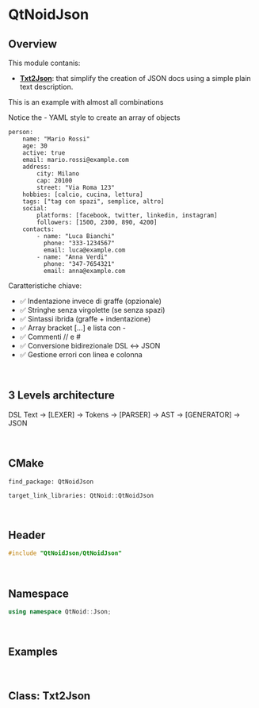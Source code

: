 # QtNoidJson

## Overview

This module contanis:
- [**Txt2Json**](#class-txt2json): that simplify the creation of JSON docs using
a simple plain text description.

This is an example with almost all combinations

Notice the - YAML style to create an array of objects


```
person:
    name: "Mario Rossi"
    age: 30
    active: true
    email: mario.rossi@example.com
    address:
        city: Milano
        cap: 20100
        street: "Via Roma 123"
    hobbies: [calcio, cucina, lettura]
    tags: ["tag con spazi", semplice, altro]
    social:
        platforms: [facebook, twitter, linkedin, instagram]
        followers: [1500, 2300, 890, 4200]
    contacts:
        - name: "Luca Bianchi"
          phone: "333-1234567"
          email: luca@example.com
        - name: "Anna Verdi"
          phone: "347-7654321"
          email: anna@example.com

```


Caratteristiche chiave:
- ✅ Indentazione invece di graffe (opzionale)
- ✅ Stringhe senza virgolette (se senza spazi)
- ✅ Sintassi ibrida (graffe + indentazione)
- ✅ Array bracket [...] e lista con -
- ✅ Commenti // e #
- ✅ Conversione bidirezionale DSL ↔ JSON
- ✅ Gestione errori con linea e colonna


&nbsp;
## 3 Levels architecture

DSL Text → [LEXER] → Tokens → [PARSER] → AST → [GENERATOR] → JSON

&nbsp;

## CMake
```
find_package: QtNoidJson

target_link_libraries: QtNoid::QtNoidJson
```

&nbsp;

## Header

```cpp
#include "QtNoidJson/QtNoidJson"
```

&nbsp;

## Namespace

```cpp
using namespace QtNoid::Json;
```

&nbsp;

## Examples


&nbsp;
## Class: Txt2Json
